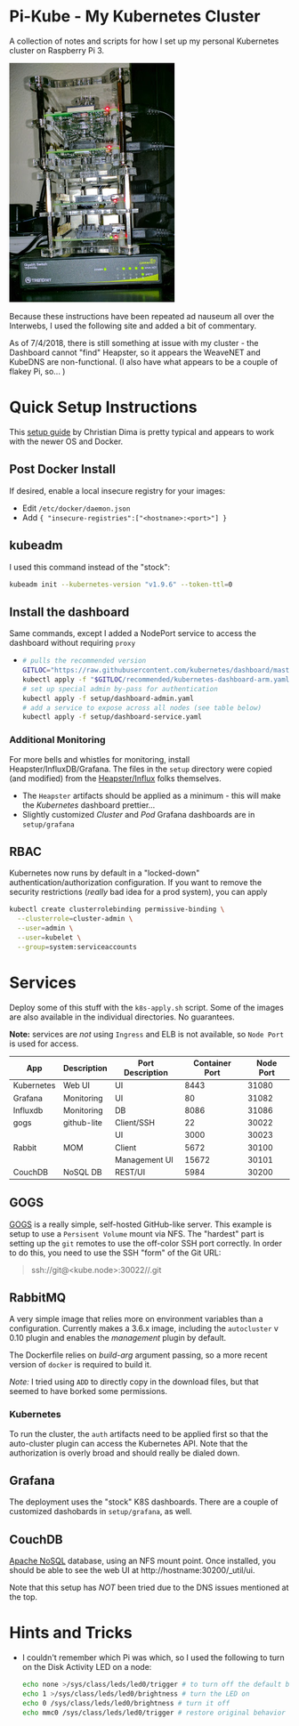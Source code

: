 # Pi-Kube - My Kubernetes Cluster
A collection of notes and scripts for how I set up my personal Kubernetes cluster on Raspberry Pi 3.

![PiCluster](PiCluster-11222017.jpg)

Because these instructions have been repeated ad nauseum all over the Interwebs, I used the following site and added 
a bit of commentary.

As of 7/4/2018, there is still something at issue with my cluster - the Dashboard cannot "find" Heapster, so it 
appears the WeaveNET and KubeDNS are non-functional. (I also have what appears to be a couple of flakey Pi, so... )

# Quick Setup Instructions
This [setup guide](http://www.cristiandima.com/running-kubernetes-on-a-raspberry-pi-cluster/) by Christian Dima is 
pretty typical and appears to work with the newer OS and Docker.

## Post Docker Install
If desired, enable a local insecure registry for your images:
- Edit `/etc/docker/daemon.json`
- Add `{ "insecure-registries":["<hostnane>:<port>"] }`

## kubeadm
I used this command instead of the "stock":
```bash
kubeadm init --kubernetes-version "v1.9.6" --token-ttl=0
```
## Install the dashboard
Same commands, except I added a NodePort service to access the dashboard without requiring `proxy`
   - ```bash
     # pulls the recommended version
     GITLOC="https://raw.githubusercontent.com/kubernetes/dashboard/master/src/deploy/"
     kubectl apply -f "$GITLOC/recommended/kubernetes-dashboard-arm.yaml"
     # set up special admin by-pass for authentication
     kubectl apply -f setup/dashboard-admin.yaml
     # add a service to expose across all nodes (see table below)
     kubectl apply -f setup/dashboard-service.yaml
     ```
     
### Additional Monitoring
For more bells and whistles for monitoring, install Heapster/InfluxDB/Grafana. The files in the `setup` directory
were copied (and modified) from the
[Heapster/Influx](https://github.com/kubernetes/heapster/blob/master/docs/influxdb.md) folks themselves.
  - The `Heapster` artifacts should be applied as a minimum - this will make the _Kubernetes_ dashboard prettier...
  - Slightly customized _Cluster_ and _Pod_ Grafana dashboards are in `setup/grafana`

## RBAC
Kubernetes now runs by default in a "locked-down" authentication/authorization configuration. If you want to remove the
security restrictions (_really_ bad idea for a prod system), you can apply
```bash
kubectl create clusterrolebinding permissive-binding \
  --clusterrole=cluster-admin \
  --user=admin \
  --user=kubelet \
  --group=system:serviceaccounts
```

# Services
Deploy some of this stuff with the `k8s-apply.sh` script. Some of the images are also available in the individual
directories. No guarantees.

**Note:** services are _not_ using `Ingress` and ELB is not available, so `Node Port` is used for access.

| App        | Description | Port Description | Container Port | Node Port |
|------------|-------------|------------------|----------------|-----------|
| Kubernetes | Web UI      | UI               |  8443          | 31080 |
| Grafana    | Monitoring  | UI               |    80          | 31082 |
| Influxdb   | Monitoring  | DB               |  8086          | 31086 |
| gogs       | github-lite | Client/SSH       |    22          | 30022 |
|            |             | UI               |  3000          | 30023 |
| Rabbit     | MOM         | Client           |  5672          | 30100 |
|            |             | Management UI    | 15672          | 30101 |
| CouchDB    | NoSQL DB    | REST/UI          |  5984          | 30200 |
## GOGS
[GOGS](https://github.com/gogits/gogs) is a really simple, self-hosted GitHub-like server. This example is setup to
use a `Persisent Volume` mount via NFS. The "hardest" part is setting up the `git` remotes to use the off-color SSH
port correctly. In order to do this, you need to use the SSH "form" of the Git URL:

> ssh://git@<kube.node>:30022/<org>/<project>.git

## RabbitMQ
A very simple image that relies more on environment variables than a configuration. Currently makes a 3.6.x image,
including the `autocluster` v 0.10 plugin and enables the _management_ plugin by default.

The Dockerfile relies on _build-arg_ argument passing, so a more recent version of `docker` is required to build it.

_Note:_ I tried using `ADD` to directly copy in the download files, but that seemed to have borked some permissions.

### Kubernetes
To run the cluster, the `auth` artifacts need to be applied first so that the auto-cluster plugin can access the
Kubernetes API. Note that the authorization is overly broad and should really be dialed down.

## Grafana
The deployment uses the "stock" K8S dashboards. There are a couple of customized dashobards in `setup/grafana`, as well.

## CouchDB
[Apache NoSQL](http://couchdb.apache.org/) database, using an NFS mount point. Once installed, you should be able to 
see the web UI at http://hostname:30200/_util/ui.

Note that this setup has *NOT* been tried due to the DNS issues mentioned at the top.

# Hints and Tricks
- I couldn't remember which Pi was which, so I used the following to turn on the Disk Activity LED on a node:
  ```bash
  echo none >/sys/class/leds/led0/trigger # to turn off the default behavior
  echo 1 >/sys/class/leds/led0/brightness # turn the LED on
  echo 0 /sys/class/leds/led0/brightness # turn it off
  echo mmc0 /sys/class/leds/led0/trigger # restore original behavior
  ```
